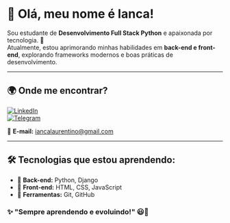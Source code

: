 # 👋 Olá, meu nome é Ianca!  

Sou estudante de **Desenvolvimento Full Stack Python** e apaixonada por tecnologia. 🚀  
Atualmente, estou aprimorando minhas habilidades em **back-end e front-end**, explorando frameworks modernos e boas práticas de desenvolvimento.  

---

## 🌍 Onde me encontrar?  

[![LinkedIn](https://img.shields.io/badge/LinkedIn-0077B5?style=for-the-badge&logo=linkedin&logoColor=white)](https://www.linkedin.com/in/ianca-laurentino-3aa774277/)  
[![Telegram](https://img.shields.io/badge/Telegram-26A5E4?style=for-the-badge&logo=telegram&logoColor=white)](https://t.me/iancaTino)

📩 **E-mail:** iancalaurentino@gmail.com

---

## 🛠️ Tecnologias que estou aprendendo:  

- 🚀 **Back-end:** Python, Django  
- 🎨 **Front-end:** HTML, CSS, JavaScript  
- 🔧 **Ferramentas:** Git, GitHub 

### ✨ "Sempre aprendendo e evoluindo!"  😃🚀  



